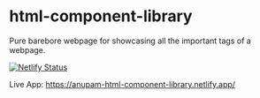 # html-component-library
Pure barebore webpage for showcasing all the important tags of a webpage. 

[![Netlify Status](https://api.netlify.com/api/v1/badges/2aaf16ae-7a7a-49ff-ab61-04afbaa21468/deploy-status)](https://app.netlify.com/sites/anupam-html-component-library/deploys)

Live App: https://anupam-html-component-library.netlify.app/
